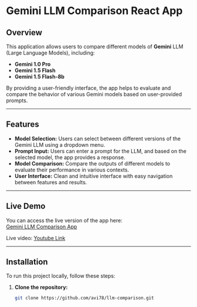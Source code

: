 # Gemini LLM Comparison React App

## Overview

This application allows users to compare different models of **Gemini** LLM (Large Language Models), including:
- **Gemini 1.0 Pro**
- **Gemini 1.5 Flash**
- **Gemini 1.5 Flash-8b**

By providing a user-friendly interface, the app helps to evaluate and compare the behavior of various Gemini models based on user-provided prompts.

---

## Features

- **Model Selection:** Users can select between different versions of the Gemini LLM using a dropdown menu.
- **Prompt Input:** Users can enter a prompt for the LLM, and based on the selected model, the app provides a response.
- **Model Comparison:** Compare the outputs of different models to evaluate their performance in various contexts.
- **User Interface:** Clean and intuitive interface with easy navigation between features and results.

---

## Live Demo

You can access the live version of the app here:  
[Gemini LLM Comparison App](https://llm-comparison-snj2-j3diczoub-akrutis-projects.vercel.app)

Live video:
[Youtube Link](https://youtu.be/b4gUs5U4XZI)

---

## Installation

To run this project locally, follow these steps:

1. **Clone the repository:**
   ```bash
   git clone https://github.com/avi78/llm-comparison.git
